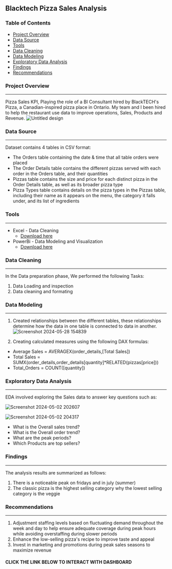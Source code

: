 ## Blacktech Pizza Sales Analysis

### Table of Contents

- [Project Overview](#project-overview)
- [Data Source](#data-source)
- [Tools](#tools)
- [Data Cleaning](#data-cleaning)
- [Data Modeling](#data-modeling)
- [Exploratory Data Analysis](#exploratory-data-analysis)
- [Findings](#findings)
- [Recommendations](#recommendations)

### Project Overview
---

Pizza Sales KPI, Playing the role of a BI Consultant hired by BlackTECH's Pizza, a Canadian-inspired pizza place in Ontario. My team and I been hired to help the restaurant use data to improve operations, Sales, Products and Revenue.
![Untitled design](https://github.com/Amavin2468/PORTFOLIO/assets/129444110/c5f690d8-e1b4-4fc7-80bf-1690e75f49a2)



### Data Source
---

Dataset contains 4 tables in CSV format:
- The Orders table containing the date & time that all table orders were placed
- The Order Details table contains the different pizzas served with each order in the Orders table, and their quantities
- Pizzas table contains the size and price for each distinct pizza in the Order Details table, as well as its broader pizza type
- Pizza Types table contains details on the pizza types in the Pizzas table, including their name as it appears on the menu, the category it falls under, and its list of ingredients

### Tools
---
- Excel - Data Cleaning
  - [Download here](https://microsoft.com)
- PowerBi - Data Modeling and Visualization
  - [Download here](https://microsoft.com)

### Data Cleaning
---
In the Data preparation phase, We performed the following Tasks:
1. Data Loading and inspection
2. Data cleaning and formating

### Data Modeling
---
1. Created relationships between the different tables, these relationships determine how the data in one table is connected to data in another.
![Screenshot 2024-05-28 154839](https://github.com/Amavin2468/PORTFOLIO/assets/129444110/647b504e-115d-4430-a4ea-6dc7933dab39)


3. Creating calculated measures using the following DAX formulas:
 - Average Sales = AVERAGEX(order_details,[Total Sales])
 - Total Sales = SUMX(order_details,order_details[quantity]*RELATED(pizzas[price]))
 - Total_Orders = COUNT([quantity])

### Exploratory Data Analysis
---
EDA involved exploring the Sales data to answer key questions such as:


![Screenshot 2024-05-02 202607](https://github.com/Amavin2468/PORTFOLIO/assets/129444110/e3818bb0-17dd-42c5-956d-a3b607dc22b4)

![Screenshot 2024-05-02 204317](https://github.com/Amavin2468/PORTFOLIO/assets/129444110/6bcdaff8-7b91-4d08-a386-9d77e15d020a)

- What is the Overall sales trend?
- What is the Overall order trend?
- What are the peak periods?
- Which Products are top sellers?

### Findings
---
The analysis results are summarized as follows:
1. There is a noticeable peak on fridays and in july (summer)
2. The classic pizza is the highest selling category why the lowest selling category is the veggie

### Recommendations
---
1. Adjustment staffing levels based on fluctuating demand throughout the week and day to help ensure adequate coverage during peak hours while avoiding overstaffing during slower periods
2. Enhance the low-selling pizza's recipe to improve taste and appeal
3. Invest in marketing and promotions during peak sales seasons to maximize revenue

#### CLICK THE LINK BELOW TO INTERACT WITH DASHBOARD
